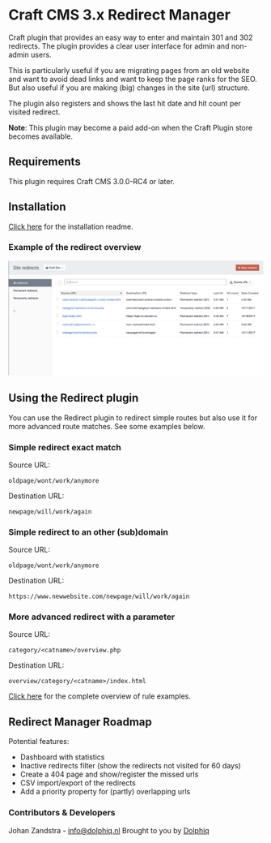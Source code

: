 # Craft CMS 3.x Redirect Manager

Craft plugin that provides an easy way to enter and maintain 301 and 302 redirects. The plugin provides a clear user interface for admin and non-admin users.

This is particularly useful if you are migrating pages from an old website and want to avoid dead links and want to keep the page ranks for the SEO. But also useful if you are making (big) changes in the site (url) structure.

The plugin also registers and shows the last hit date and hit count per visited redirect.

**Note**: This plugin may become a paid add-on when the Craft Plugin store becomes available.

## Requirements
This plugin requires Craft CMS 3.0.0-RC4 or later.

## Installation

[Click here](INSTALL.md) for the installation readme.

### Example of the redirect overview
![Screenshot](resources/screenshots/redirects_overview_example_rc1.png)

## Using the Redirect plugin

You can use the Redirect plugin to redirect simple routes but also use it for more advanced route matches. See some examples below.

### Simple redirect exact match
Source URL:
```
oldpage/wont/work/anymore
```
Destination URL:
```
newpage/will/work/again
```

### Simple redirect to an other (sub)domain
Source URL:
```
oldpage/wont/work/anymore
```
Destination URL:
```
https://www.newwebsite.com/newpage/will/work/again
```

### More advanced redirect with a parameter
Source URL:
```
category/<catname>/overview.php
```
Destination URL:
```
overview/category/<catname>/index.html
```
[Click here](RULES.md) for the complete overview of rule examples.

## Redirect Manager Roadmap

Potential features:

* Dashboard with statistics
* Inactive redirects filter (show the redirects not visited for 60 days)
* Create a 404 page and show/register the missed urls
* CSV import/export of the redirects
* Add a priority property for (partly) overlapping urls


### Contributors & Developers
Johan Zandstra - info@dolphiq.nl
Brought to you by [Dolphiq](https://dolphiq.nl)
